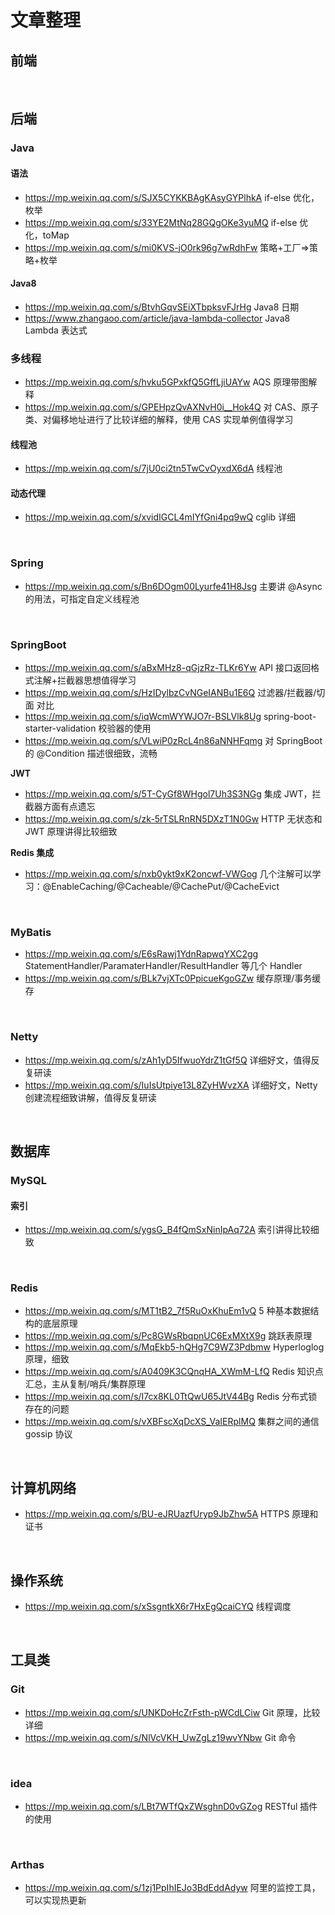 # 文章整理

## 前端

<br>

## 后端

### Java

#### 语法

* https://mp.weixin.qq.com/s/SJX5CYKKBAgKAsyGYPlhkA if-else 优化，枚举
* https://mp.weixin.qq.com/s/33YE2MtNq28GQgOKe3yuMQ if-else 优化，toMap
* https://mp.weixin.qq.com/s/mi0KVS-jO0rk96g7wRdhFw 策略+工厂=>策略+枚举

#### Java8

* https://mp.weixin.qq.com/s/BtvhGqvSEiXTbpksvFJrHg Java8 日期
* https://www.zhangaoo.com/article/java-lambda-collector Java8 Lambda 表达式

### 多线程

* https://mp.weixin.qq.com/s/hvku5GPxkfQ5GffLjiUAYw AQS 原理带图解释
* https://mp.weixin.qq.com/s/GPEHpzQvAXNvH0i__Hok4Q 对 CAS、原子类、对偏移地址进行了比较详细的解释，使用 CAS 实现单例值得学习

#### 线程池

* https://mp.weixin.qq.com/s/7jU0ci2tn5TwCvOyxdX6dA 线程池

#### 动态代理

* https://mp.weixin.qq.com/s/xvidIGCL4mIYfGni4pq9wQ cglib 详细

<br>

### Spring

* https://mp.weixin.qq.com/s/Bn6DOgm00Lyurfe41H8Jsg 主要讲 @Async 的用法，可指定自定义线程池

<br>

### SpringBoot

* https://mp.weixin.qq.com/s/aBxMHz8-qGjzRz-TLKr6Yw API 接口返回格式注解+拦截器思想值得学习
* https://mp.weixin.qq.com/s/HzIDylbzCvNGeIANBu1E6Q 过滤器/拦截器/切面 对比
* https://mp.weixin.qq.com/s/iqWcmWYWJO7r-BSLVlk8Ug spring-boot-starter-validation 校验器的使用
* https://mp.weixin.qq.com/s/VLwiP0zRcL4n86aNNHFqmg 对 SpringBoot 的 @Condition 描述很细致，流畅

**JWT**

* https://mp.weixin.qq.com/s/5T-CyGf8WHgol7Uh3S3NGg 集成 JWT，拦截器方面有点遗忘
* https://mp.weixin.qq.com/s/zk-5rTSLRnRN5DXzT1N0Gw HTTP 无状态和 JWT 原理讲得比较细致

**Redis 集成**

* https://mp.weixin.qq.com/s/nxb0ykt9xK2oncwf-VWGog 几个注解可以学习：@EnableCaching/@Cacheable/@CachePut/@CacheEvict

<br>

### MyBatis

* https://mp.weixin.qq.com/s/E6sRawj1YdnRapwqYXC2gg StatementHandler/ParamaterHandler/ResultHandler 等几个 Handler
* https://mp.weixin.qq.com/s/BLk7vjXTc0PpicueKgoGZw 缓存原理/事务缓存

<br>

### Netty

* https://mp.weixin.qq.com/s/zAh1yD5IfwuoYdrZ1tGf5Q 详细好文，值得反复研读
* https://mp.weixin.qq.com/s/IuIsUtpiye13L8ZyHWvzXA 详细好文，Netty 创建流程细致讲解，值得反复研读

<br>

## 数据库

### MySQL

#### 索引

* https://mp.weixin.qq.com/s/ygsG_B4fQmSxNinIpAq72A 索引讲得比较细致

<br>

### Redis

* https://mp.weixin.qq.com/s/MT1tB2_7f5RuOxKhuEm1vQ 5 种基本数据结构的底层原理
* https://mp.weixin.qq.com/s/Pc8GWsRbqpnUC6ExMXtX9g 跳跃表原理
* https://mp.weixin.qq.com/s/MqEkb5-hQHg7C9WZ3Pdbmw Hyperloglog 原理，细致
* https://mp.weixin.qq.com/s/A0409K3CQnqHA_XWmM-LfQ Redis 知识点汇总，主从复制/哨兵/集群原理
* https://mp.weixin.qq.com/s/I7cx8KL0TtQwU65JtV44Bg Redis 分布式锁存在的问题
* https://mp.weixin.qq.com/s/vXBFscXqDcXS_VaIERplMQ 集群之间的通信 gossip 协议

<br>

## 计算机网络

* https://mp.weixin.qq.com/s/BU-eJRUazfUryp9JbZhw5A HTTPS 原理和证书

<br>

## 操作系统

* https://mp.weixin.qq.com/s/xSsgntkX6r7HxEgQcaiCYQ 线程调度

<br>

## 工具类

### Git

* https://mp.weixin.qq.com/s/UNKDoHcZrFsth-pWCdLCiw Git 原理，比较详细
* https://mp.weixin.qq.com/s/NlVcVKH_UwZgLz19wvYNbw Git 命令

<br>

### idea

* https://mp.weixin.qq.com/s/LBt7WTfQxZWsghnD0vGZog RESTful 插件的使用

<br>

### Arthas

* https://mp.weixin.qq.com/s/1zj1PpIhIEJo3BdEddAdyw 阿里的监控工具，可以实现热更新